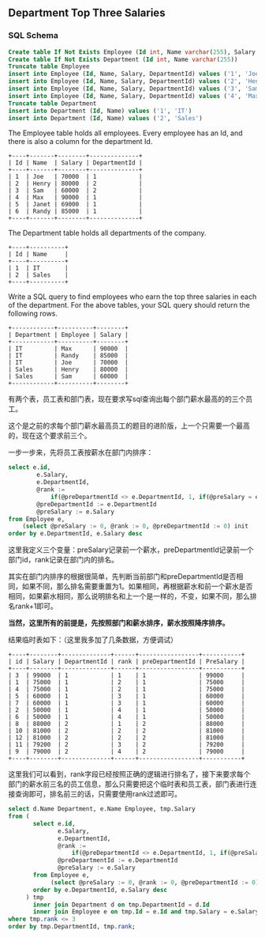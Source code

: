 ## Department Top Three Salaries

### SQL Schema
```sql
Create table If Not Exists Employee (Id int, Name varchar(255), Salary int, DepartmentId int)
Create table If Not Exists Department (Id int, Name varchar(255))
Truncate table Employee
insert into Employee (Id, Name, Salary, DepartmentId) values ('1', 'Joe', '70000', '1')
insert into Employee (Id, Name, Salary, DepartmentId) values ('2', 'Henry', '80000', '2')
insert into Employee (Id, Name, Salary, DepartmentId) values ('3', 'Sam', '60000', '2')
insert into Employee (Id, Name, Salary, DepartmentId) values ('4', 'Max', '90000', '1')
Truncate table Department
insert into Department (Id, Name) values ('1', 'IT')
insert into Department (Id, Name) values ('2', 'Sales')
```

The Employee table holds all employees. Every employee has an Id, and there is also a column for the department Id.

```
+----+-------+--------+--------------+
| Id | Name  | Salary | DepartmentId |
+----+-------+--------+--------------+
| 1  | Joe   | 70000  | 1            |
| 2  | Henry | 80000  | 2            |
| 3  | Sam   | 60000  | 2            |
| 4  | Max   | 90000  | 1            |
| 5  | Janet | 69000  | 1            |
| 6  | Randy | 85000  | 1            |
+----+-------+--------+--------------+
```

The Department table holds all departments of the company.

```
+----+----------+
| Id | Name     |
+----+----------+
| 1  | IT       |
| 2  | Sales    |
+----+----------+
```

Write a SQL query to find employees who earn the top three salaries in each of the department. For the above tables, your SQL query should return the following rows.

```
+------------+----------+--------+
| Department | Employee | Salary |
+------------+----------+--------+
| IT         | Max      | 90000  |
| IT         | Randy    | 85000  |
| IT         | Joe      | 70000  |
| Sales      | Henry    | 80000  |
| Sales      | Sam      | 60000  |
+------------+----------+--------+
```

有两个表，员工表和部门表，现在要求写sql查询出每个部门薪水最高的的三个员工。

这个是之前的求每个部门薪水最高员工的题目的进阶版，上一个只需要一个最高的，现在这个要求前三个。

一步一步来，先将员工表按薪水在部门内排序：

```sql
select e.id,
        e.Salary,
        e.DepartmentId,
        @rank :=
            if(@preDepartmentId <> e.DepartmentId, 1, if(@preSalary = e.salary, @rank, @rank + 1)) as rank,
        @preDepartmentId := e.DepartmentId                                                           as preDepartmentId,
        @preSalary := e.Salary                                                                       as PreSalary
from Employee e,
    (select @preSalary := 0, @rank := 0, @preDepartmentId := 0) init
order by e.DepartmentId, e.Salary desc
```

这里我定义三个变量：preSalary记录前一个薪水，preDepartmentId记录前一个部门id，rank记录在部门内的排名。

其实在部门内排序的根据很简单，先判断当前部门和preDepartmentId是否相同，如果不同，那么排名需要重置为1。如果相同，再根据薪水和前一个薪水是否相同，如果薪水相同，那么说明排名和上一个是一样的，不变，如果不同，那么排名rank+1即可。

**当然，这里所有的前提是，先按照部门和薪水排序，薪水按照降序排序。**

结果临时表如下：（这里我多加了几条数据，方便调试）

```
+----+--------+--------------+------+-----------------+-----------+
| id | Salary | DepartmentId | rank | preDepartmentId | PreSalary |
+----+--------+--------------+------+-----------------+-----------+
| 3  | 99000  | 1            | 1    | 1               | 99000     |
| 1  | 75000  | 1            | 2    | 1               | 75000     |
| 4  | 75000  | 1            | 2    | 1               | 75000     |
| 5  | 60000  | 1            | 3    | 1               | 60000     |
| 7  | 60000  | 1            | 3    | 1               | 60000     |
| 2  | 50000  | 1            | 4    | 1               | 50000     |
| 6  | 50000  | 1            | 4    | 1               | 50000     |
| 8  | 88000  | 2            | 1    | 2               | 88000     |
| 10 | 81000  | 2            | 2    | 2               | 81000     |
| 12 | 81000  | 2            | 2    | 2               | 81000     |
| 11 | 79200  | 2            | 3    | 2               | 79200     |
| 9  | 79000  | 2            | 4    | 2               | 79000     |
+----+--------+--------------+------+-----------------+-----------+
```

这里我们可以看到，rank字段已经按照正确的逻辑进行排名了，接下来要求每个部门的薪水前三名的员工信息，那么只需要把这个临时表和员工表，部门表进行连接查询即可，排名前三的话，只需要使用rank过滤即可。

```sql
select d.Name Department, e.Name Employee, tmp.Salary
from (
       select e.id,
              e.Salary,
              e.DepartmentId,
              @rank :=
                  if(@preDepartmentId <> e.DepartmentId, 1, if(@preSalary = e.salary, @rank, @rank + 1)) as rank,
              @preDepartmentId := e.DepartmentId                                                           as preDepartmentId,
              @preSalary := e.Salary                                                                       as PreSalary
       from Employee e,
            (select @preSalary := 0, @rank := 0, @preDepartmentId := 0) init
       order by e.DepartmentId, e.Salary desc
     ) tmp
       inner join Department d on tmp.DepartmentId = d.Id
       inner join Employee e on tmp.Id = e.Id and tmp.Salary = e.Salary
where tmp.rank <= 3
order by tmp.DepartmentId, tmp.rank;

```




